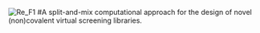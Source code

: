 ![Re_F1](https://github.com/xxh1999/reconstructed_libraries/assets/94356070/86ffa86b-29d9-4cdb-89de-8974da1d3892)
#A split-and-mix computational approach for the design of novel (non)covalent virtual screening libraries.
